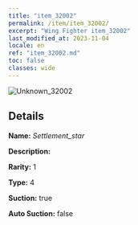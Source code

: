 ```yaml
---
title: "item_32002"
permalink: /item/item_32002/
excerpt: "Wing Fighter item_32002"
last_modified_at: 2023-11-04
locale: en
ref: "item_32002.md"
toc: false
classes: wide
---
```



 ![Unknown_32002](/images/item/Settlement_star_p.png)



## Details

 **Name:** *Settlement_star* 

 **Description:** 

 **Rarity:** 1 

 **Type:** 4 

 **Suction:** true 

 **Auto Suction:** false 


